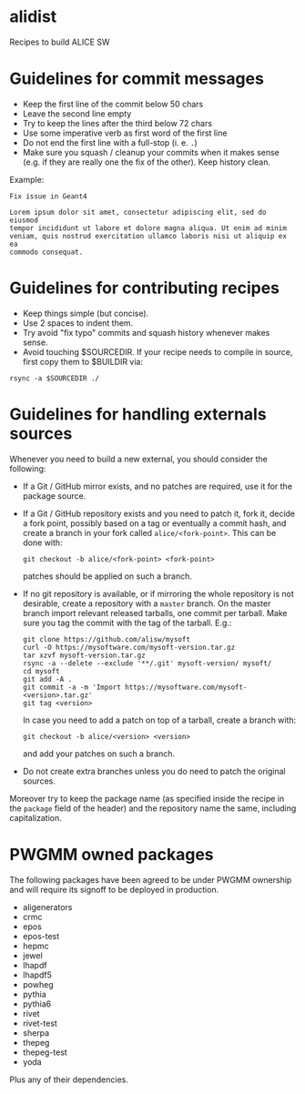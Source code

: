 # alidist
Recipes to build ALICE SW

# Guidelines for commit messages

- Keep the first line of the commit below 50 chars
- Leave the second line empty
- Try to keep the lines after the third below 72 chars
- Use some imperative verb as first word of the first line
- Do not end the first line with a full-stop (i. e. `.`)
- Make sure you squash / cleanup your commits when it makes sense (e.g. if they are really one the fix of the other). Keep history clean.

Example:

```
Fix issue in Geant4

Lorem ipsum dolor sit amet, consectetur adipiscing elit, sed do eiusmod
tempor incididunt ut labore et dolore magna aliqua. Ut enim ad minim
veniam, quis nostrud exercitation ullamco laboris nisi ut aliquip ex ea
commodo consequat.
```

# Guidelines for contributing recipes

- Keep things simple (but concise).
- Use 2 spaces to indent them.
- Try avoid "fix typo" commits and squash history whenever makes sense.
- Avoid touching $SOURCEDIR. If your recipe needs to compile in source, first copy them to $BUILDIR via:

```
rsync -a $SOURCEDIR ./
```

# Guidelines for handling externals sources

Whenever you need to build a new external, you should consider the following:

  - If a Git / GitHub mirror exists, and no patches are required, use it for the
    package source.
  - If a Git / GitHub repository exists and you need to patch it, fork it, decide a
    fork point, possibly based on a tag or eventually a commit hash, and create a branch
    in your fork called `alice/<fork-point>`. This can be done with:
 
        git checkout -b alice/<fork-point> <fork-point>

    patches should be applied on such a branch.
  - If no git repository is available, or if mirroring the whole repository is
    not desirable, create a repository with a `master` branch. On the master
    branch import relevant released tarballs, one commit per tarball. Make sure
    you tag the commit with the tag of the tarball. E.g.:

        git clone https://github.com/alisw/mysoft
        curl -O https://mysoftware.com/mysoft-version.tar.gz
        tar xzvf mysoft-version.tar.gz
        rsync -a --delete --exclude '**/.git' mysoft-version/ mysoft/
        cd mysoft
        git add -A .
        git commit -a -m 'Import https://mysoftware.com/mysoft-<version>.tar.gz'
        git tag <version>

    In case you need to add a patch on top of a tarball, create a branch with:

        git checkout -b alice/<version> <version>

    and add your patches on such a branch.
  - Do not create extra branches unless you do need to patch the original sources.

Moreover try to keep the package name (as specified inside the recipe
in the `package` field of the header) and the repository name the same,
including capitalization.

# PWGMM owned packages

The following packages have been agreed to be under PWGMM ownership and will require its signoff to be deployed in production.

- aligenerators
- crmc
- epos
- epos-test
- hepmc
- jewel
- lhapdf
- lhapdf5
- powheg
- pythia
- pythia6
- rivet
- rivet-test
- sherpa
- thepeg
- thepeg-test
- yoda

Plus any of their dependencies.
